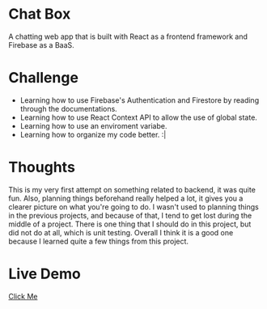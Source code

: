 # Chat Box

A chatting web app that is built with React as a frontend framework and Firebase as a BaaS.

# Challenge 

- Learning how to use Firebase's Authentication and Firestore by reading through the documentations.
- Learning how to use React Context API to allow the use of global state.
- Learning how to use an enviroment variabe.
- Learning how to organize my code better. :|

# Thoughts

This is my very first attempt on something related to backend, it was quite fun. Also, planning things beforehand really helped a lot, it gives you a clearer picture on what you're going to do. I wasn't used to planning things in the previous projects, and because of that, I tend to get lost during the middle of a project. There is one thing that I should do in this project, but did not do at all, which is unit testing. Overall I think it is a good one because I learned quite a few things from this project.

# Live Demo

[Click Me](https://yourfavchatbox.netlify.app)
